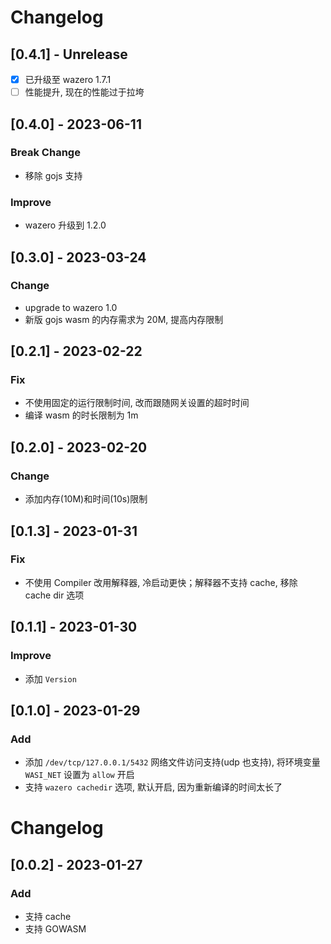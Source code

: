 # Changelog

## [0.4.1] - Unrelease

- [x] 已升级至 wazero 1.7.1
- [ ] 性能提升, 现在的性能过于拉垮

## [0.4.0] - 2023-06-11

### Break Change

- 移除 gojs 支持

### Improve

- wazero 升级到 1.2.0

## [0.3.0] - 2023-03-24

### Change

- upgrade to wazero 1.0
- 新版 gojs wasm 的内存需求为 20M, 提高内存限制

## [0.2.1] - 2023-02-22

### Fix

- 不使用固定的运行限制时间, 改而跟随网关设置的超时时间
- 编译 wasm 的时长限制为 1m

## [0.2.0] - 2023-02-20

### Change

- 添加内存(10M)和时间(10s)限制

## [0.1.3] - 2023-01-31

### Fix

- 不使用 Compiler 改用解释器, 冷启动更快；解释器不支持 cache, 移除 cache dir 选项

## [0.1.1] - 2023-01-30

### Improve

- 添加 `Version`

## [0.1.0] - 2023-01-29

### Add

- 添加 `/dev/tcp/127.0.0.1/5432` 网络文件访问支持(udp 也支持), 将环境变量 `WASI_NET` 设置为 `allow` 开启
- 支持 `wazero cachedir` 选项, 默认开启, 因为重新编译的时间太长了

# Changelog

## [0.0.2] - 2023-01-27

### Add

- 支持 cache
- 支持 GOWASM
